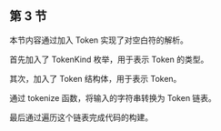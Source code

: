 ## 第 3 节

本节内容通过加入 Token 实现了对空白符的解析。

首先加入了 TokenKind 枚举，用于表示 Token 的类型。

其次，加入了 Token 结构体，用于表示 Token。

通过 tokenize 函数，将输入的字符串转换为 Token 链表。

最后通过遍历这个链表完成代码的构建。